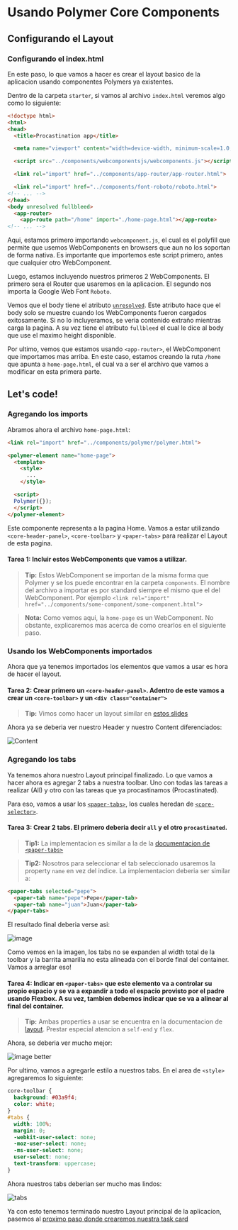 # Usando Polymer Core Components

## Configurando el Layout

### Configurando el index.html

En este paso, lo que vamos a hacer es crear el layout basico de la aplicacion usando componentes Polymers ya existentes.

Dentro de la carpeta `starter`, si vamos al archivo `index.html` veremos algo como lo siguiente:

````html
<!doctype html>
<html>
<head>
  <title>Procastination app</title>

  <meta name="viewport" content="width=device-width, minimum-scale=1.0, initial-scale=1.0, user-scalable=yes">

  <script src="../components/webcomponentsjs/webcomponents.js"></script>

  <link rel="import" href="../components/app-router/app-router.html">

  <link rel="import" href="../components/font-roboto/roboto.html">
<!-- ... -->
</head>
<body unresolved fullbleed>
  <app-router>
    <app-route path="/home" import="./home-page.html"></app-route>
<!-- ... -->
````

Aqui, estamos primero importando `webcomponent.js`, el cual es el polyfill que permite que usemos WebComponents en browsers que aun no los soportan de forma nativa. Es importante que importemos este script primero, antes que cualquier otro WebComponent.

Luego, estamos incluyendo nuestros primeros 2 WebComponents. El primero sera el Router que usaremos en la aplicacion. El segundo nos importa la Google Web Font `Roboto`.

Vemos que el body tiene el atributo [`unresolved`](https://www.polymer-project.org/articles/styling-elements.html#preventing-fouc). Este atributo hace que el body solo se muestre cuando los WebComponents fueron cargados exitosamente. Si no lo incluyeramos, se veria contenido extraño mientras carga la pagina. A su vez tiene el atributo `fullbleed` el cual le dice al body que use el maximo height disponible.

Por ultimo, vemos que estamos usando `<app-router>`, el WebComponent que importamos mas arriba. En este caso, estamos creando la ruta `/home` que apunta a `home-page.html`, el cual va a ser el archivo que vamos a modificar en esta primera parte.

## Let's code!

### Agregando los imports

Abramos ahora el archivo `home-page.html`:

````html
<link rel="import" href="../components/polymer/polymer.html">

<polymer-element name="home-page">
  <template>
    <style>
      ...
    </style>

  <script>
  Polymer({});
  </script>
</polymer-element>
````

Este componente representa a la pagina Home. Vamos a estar utilizando `<core-header-panel>`, `<core-toolbar>` y `<paper-tabs>` para realizar el Layout de esta pagina.

#### Tarea 1: Incluir estos WebComponents que vamos a utilizar.

> **Tip:** Estos WebComponent se importan de la misma forma que Polymer y se los puede encontrar en la carpeta `components`. El nombre del archivo a importar es por standard siempre el mismo que el del WebComponent. Por ejemplo `<link rel="import" href="../components/some-component/some-component.html">`

> **Nota:** Como vemos aqui, la `home-page` es un WebComponent. No obstante, explicaremos mas acerca de como crearlos en el siguiente paso. 

### Usando los WebComponents importados

Ahora que ya tenemos importados los elementos que vamos a usar es hora de hacer el layout.

#### Tarea 2: Crear primero un `<core-header-panel>`. Adentro de este vamos a crear un `<core-toolbar>` y un `<div class="container">`

> **Tip:** Vimos como hacer un layout similar en [estos slides](https://docs.google.com/a/gon.to/presentation/d/1Xyr5LotQUDT9O8sH7Eau5-7SGXwMvys8FR0BjrI8oqo/edit#slide=id.g3a1d4647c_2_554)

Ahora ya se deberia ver nuestro Header y nuestro Content diferenciados:

![Content](https://cloudup.com/ctJlNFQtuls+)

### Agregando los tabs

Ya tenemos ahora nuestro Layout principal finalizado. Lo que vamos a hacer ahora es agregar 2 tabs a nuestra toolbar. Uno con todas las tareas a realizar (All) y otro con las tareas que ya procastinamos (Procastinated).

Para eso, vamos a usar los [`<paper-tabs>`](https://www.polymer-project.org/docs/elements/paper-elements.html#paper-tabs), los cuales heredan de [`<core-selector>`](https://www.polymer-project.org/docs/elements/core-elements.html#core-selector). 

#### Tarea 3: Crear 2 tabs. El primero deberia decir `all` y el otro `procastinated`.

> **Tip1:** La implementacion es similar a la de la [documentacion de `<paper-tabs>`](https://www.polymer-project.org/docs/elements/paper-elements.html#paper-tabs)

> **Tip2:** Nosotros para seleccionar el tab seleccionado usaremos la property `name` en vez del indice. La implementacion deberia ser similar a:

````html
<paper-tabs selected="pepe">
  <paper-tab name="pepe">Pepe</paper-tab>
  <paper-tab name="juan">Juan</paper-tab>
</paper-tabs>
````

El resultado final deberia verse asi:

![image](https://cloudup.com/cyM7EWHgwNU+)

Como vemos en la imagen, los tabs no se expanden al width total de la toolbar y la barrita amarilla no esta alineada con el borde final del container. Vamos a arreglar eso!

#### Tarea 4: Indicar en `<paper-tabs>` que este elemento va a controlar su propio espacio y se va a expandir a todo el espacio provisto por el padre usando Flexbox. A su vez, tambien debemos indicar que se va a alinear al final del container.

> **Tip:** Ambas properties a usar se encuentra en la documentacion de [layout](https://www.polymer-project.org/docs/polymer/layout-attrs.html). Prestar especial atencion a `self-end` y `flex`.

Ahora, se deberia ver mucho mejor:

![image better](https://cloudup.com/cw2l4W8eK-e+)

Por ultimo, vamos a agregarle estilo a nuestros tabs. En el area de `<style>` agregaremos lo siguiente:

````css
core-toolbar {
  background: #03a9f4;
  color: white;
}
#tabs {
  width: 100%;
  margin: 0;
  -webkit-user-select: none;
  -moz-user-select: none;
  -ms-user-select: none;
  user-select: none;
  text-transform: uppercase;
}
````

Ahora nuestros tabs deberian ser mucho mas lindos:

![tabs](https://cloudup.com/ck4hF90JoZZ+)

Ya con esto tenemos terminado nuestro Layout principal de la aplicacion, pasemos al [proximo paso donde crearemos nuestra task card](3-create-first-element.md)





